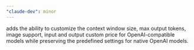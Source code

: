 ```yaml
---
"claude-dev": minor
---
```


adds the ability to customize the context window size, max output tokens, image support, input and output custom price for OpenAI-compatible models while preserving the predefined settings for native OpenAI models.
